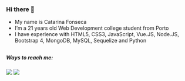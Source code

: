 ### Hi there 👋
- My name is Catarina Fonseca
- I’m a 21 years old Web Development college student from Porto
- I have experience with HTML5, CSS3, JavaScript, Vue.JS, Node.JS, Bootstrap 4, MongoDB, MySQL, Sequelize and Python
 ##

##### Ways to reach me:
<div> 
  <a href = "mailto: catarinaconstantef@gmail.com"><img src="https://img.shields.io/badge/-Gmail-%23333?style=for-the-badge&logo=gmail&logoColor=white" target="_blank"></a>
  <a href="https://www.linkedin.com/in/catarina-fonseca-609b64210" target="_blank"><img src="https://img.shields.io/badge/-LinkedIn-%230077B5?style=for-the-badge&logo=linkedin&logoColor=white" target="_blank"></a> 
</div>
